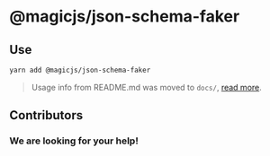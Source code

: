 # @magicjs/json-schema-faker

## Use

```bash
yarn add @magicjs/json-schema-faker
```

> Usage info from README.md was moved to `docs/`, [read more](docs/).

## Contributors

### We are looking for your help!
